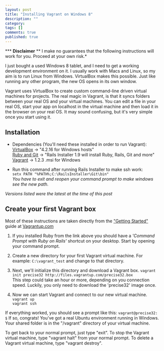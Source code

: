 ```yaml
---
layout: post
title: "Installing Vagrant on Windows 8"
description: ""
category: 
tags: []
comments: true
published: true
---
```

*** __Disclaimer__ ** I make no guarantees that the following instructions will work for you. 
Proceed at your own risk.*

I just bought a used Windows 8 tablet, and I need to get a working development environment on it.
I usually work with Macs and Linux, so my aim is to run Linux from Windows. VirtualBox makes this possible.
Just like running any other program, the new OS opens in its own window.

Vagrant uses VirtualBox to create custom command-line driven virtual machines for projects.
The real magic in Vagrant, is that it
syncs folders between your real OS and your virtual machines.
You can edit a file in your real OS, start your app on localhost in the
virtual machine and then load it in the browser on your real OS. It may sound confusing, but it's very simple
once you start using it.

Installation
------------
* Dependencies (You'll need these installed in order to run Vagrant):   
[VirtualBox](https://www.virtualbox.org/wiki/Downloads) -> "4.2.16 for Windows hosts"  
[Ruby and Git](http://railsinstaller.org) -> "Rails Installer 1.9 will install Ruby, Rails, Git and more"  
[Vagrant](http://downloads.vagrantup.com/) -> 1.2.3 .msi for Windows

* Run this command after running Rails Installer to make ssh work:   
`setx PATH "%PATH%;C:\RailsInstaller\Git\bin"`   
_You have to exit and reopen your command prompt to make windows see the new path._ 
 
_Versions listed were the latest at the time of this post_

Create your first Vagrant box
-----------------------------
Most of these instructions are taken directly from the ["Getting Started"](http://docs.vagrantup.com/v2/getting-started/index.html)
guide at [Vagrantup.com](http://vagrantup.com)

1. If you installed Ruby from the link above you should have a _'Command Prompt with Ruby on Rails'_ shortcut
on your desktop. Start by opening your command prompt.

2. Create a new directory for your first Vagrant virtual machine. For example: 
`C:\vagrant_test` and change to that directory.
 
2. Next, we'll initialize this directory and download a Vagrant box. 
`vagrant init precise32 http://files.vagrantup.com/precise32.box`  
This step could take an hour or more, depending on you connection speed. Luckily, you only need to download the 'precise32' image once.

3. Now we can start Vagrant and connect to our new virtual machine. 
`vagrant up`  
`vagrant ssh`  

If everything worked, you should see a prompt like this:
`vagrant@precise32: $` If so, congrats! You've got a real Ubuntu environment running in Windows.
Your shared folder is in the "/vagrant" directory of your virtual machine.

To get back to your normal prompt, just type "exit". To stop the Vagrant virtual machine, 
type "vagrant halt" from your normal prompt. To delete a Vagrant virtual machine, type "vagrant destroy".
